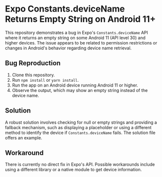 # Expo Constants.deviceName Returns Empty String on Android 11+

This repository demonstrates a bug in Expo's `Constants.deviceName` API where it returns an empty string on some Android 11 (API level 30) and higher devices.  The issue appears to be related to permission restrictions or changes in Android's behavior regarding device name retrieval.

## Bug Reproduction

1. Clone this repository.
2. Run `npm install` or `yarn install`.
3. Run the app on an Android device running Android 11 or higher.
4. Observe the output, which may show an empty string instead of the device name.

## Solution

A robust solution involves checking for null or empty strings and providing a fallback mechanism, such as displaying a placeholder or using a different method to identify the device if `Constants.deviceName` fails.  The solution file offers an example.

## Workaround

There is currently no direct fix in Expo's API.  Possible workarounds include using a different library or a native module to get device information.